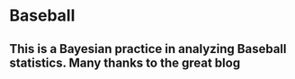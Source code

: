 # Baseball
## This is a Bayesian practice in analyzing Baseball statistics. Many thanks to the great blog
